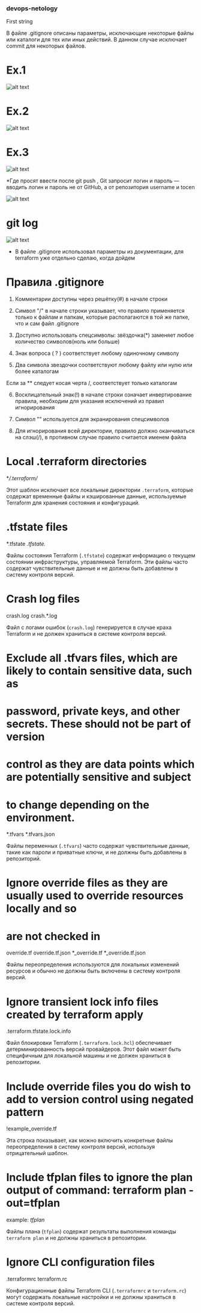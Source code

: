 ### devops-netology

First string

В файле .gitignore описаны параметры, исключающие некоторые файлы или 
каталоги для тех или иных действий. В данном случае исключает commit
для некоторых файлов.

# Ex.1

![alt text](https://github.com/StepanovSA/devops-netology/blob/main/git%201.PNG)

# Ex.2

![alt text](https://github.com/StepanovSA/devops-netology/blob/main/git%202.PNG)

# Ex.3

![alt text](https://github.com/StepanovSA/devops-netology/blob/main/git%203.PNG)

*Где просят ввести после git push , Git запросит логин и пароль — вводить логин и пароль не от GitHub, а от репозитория  username и tocen

![alt text](https://github.com/StepanovSA/devops-netology/blob/main/git%204.PNG)

# git log

![alt text](https://github.com/StepanovSA/devops-netology/blob/main/git%205.PNG)

* В файле .gitignore использовал параметры из документации, для terraform уже отдельно сделаю, когда дойдем

# Правила .gitignore

1) Комментарии доступны через решётку(#) в начале строки

2) Символ "/" в начале строки указывает, что правило применяется только к файлам и папкам, которые располагаются в той же папке, что и сам файл .gitignore

3) Доступно использовать спецсимволы: звёздочка(*) заменяет любое количество символов(ноль или больше)

4) Знак вопроса ( ? ) соответствует любому одиночному символу

5) Два символа звездочки соответствуют любому файлу или нулю или более каталогам

Если за ** следует косая черта /, соответствует только каталогам

6) Восклицательный знак(!) в начале строки означает инвертирование правила, необходим для указания исключений из правил игнорирования

7) Символ "\" используется для экранирования спецсимволов

8) Для игнорирования всей директории, правило должно оканчиваться на слэш(/), в противном случае правило считается именем файла












# Local .terraform directories
**/.terraform/*

Этот шаблон исключает все локальные директории `.terraform`, которые содержат временные файлы и кэшированные данные, используемые Terraform для хранения состояния и конфигураций.

# .tfstate files
*.tfstate
*.tfstate.*

Файлы состояния Terraform (`.tfstate`) содержат информацию о текущем состоянии инфраструктуры, управляемой Terraform. Эти файлы часто содержат чувствительные данные и не должны быть добавлены в систему контроля версий.

# Crash log files
crash.log
crash.*.log

Файл с логами ошибок (`crash.log`) генерируется в случае краха Terraform и не должен храниться в системе контроля версий.

# Exclude all .tfvars files, which are likely to contain sensitive data, such as
# password, private keys, and other secrets. These should not be part of version 
# control as they are data points which are potentially sensitive and subject 
# to change depending on the environment.
*.tfvars
*.tfvars.json

Файлы переменных (`.tfvars`) часто содержат чувствительные данные, такие как пароли и приватные ключи, и не должны быть добавлены в репозиторий.

# Ignore override files as they are usually used to override resources locally and so
# are not checked in
override.tf
override.tf.json
*_override.tf
*_override.tf.json

Файлы переопределения используются для локальных изменений ресурсов и обычно не должны быть включены в систему контроля версий.

# Ignore transient lock info files created by terraform apply
.terraform.tfstate.lock.info

Файл блокировки Terraform (`.terraform.lock.hcl`) обеспечивает детерминированность версий провайдеров. Этот файл может быть специфичным для локальной машины и не должен храниться в репозитории.

# Include override files you do wish to add to version control using negated pattern
!example_override.tf

Эта строка показывает, как можно включить конкретные файлы переопределения в систему контроля версий, используя отрицательный шаблон.

# Include tfplan files to ignore the plan output of command: terraform plan -out=tfplan
example: *tfplan*

Файлы плана (`tfplan`) содержат результаты выполнения команды `terraform plan` и не должны храниться в репозитории.

# Ignore CLI configuration files
.terraformrc
terraform.rc

Конфигурационные файлы Terraform CLI (`.terraformrc` и `terraform.rc`) могут содержать локальные настройки и не должны храниться в системе контроля версий.
